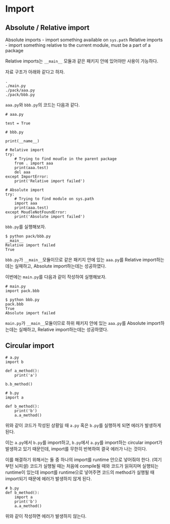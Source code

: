 # Import



## Absolute / Relative import

Absolute imports - import something available on `sys.path`
Relative imports - import something relative to the current module, must be a part of a package

Relative imports는 `__main__` 모듈과 같은 패키지 안에 있어야만 사용이 가능하다.

자료 구조가 아래와 같다고 하자.

```
.
./main.py
./pack/aaa.py
./pack/bbb.py
```

`aaa.py`와 `bbb.py`의 코드는 다음과 같다.

```
# aaa.py

test = True
```

```
# bbb.py

print(__name__)

# Relative import
try:
	# Trying to find moudle in the parent package
	from . import aaa
	print(aaa.test)
	del aaa
except ImportError:
	print('Relative import failed')
	
# Absolute import
try:
	# Trying to find module on sys.path
	import aaa
	print(aaa.test)
except MoudleNotFoundError:
	print('Absolute import failed')
```

`bbb.py`를 실행해보자.

```
$ python pack/bbb.py
__main__
Relative import failed
True
```

`bbb.py`가 `__main__`모듈이므로 같은 패키지 안에 있는 `aaa.py`를 Relative import하는데는 실패하고, Absolute import하는데는 성공하였다.



이번에는 `main.py`를 다음과 같이 작성하여 실행해보자.

```
# main.py
import pack.bbb
```

```
$ python bbb.py
pack.bbb
True
Absolute import failed
```

`main.py`가 `__main__`모듈이므로 하위 패키지 안에 있는 `aaa.py`를 Absolute import하는데는 실패하고, Relative import하는데는 성공하였다.



## Circular import

```
# a.py
import b

def a_method():
	print('a')
	
b.b_method()
```

```
# b.py
import a

def b_method():
	print('b')
	a.a_method()
```

위와 같이 코드가 작성된 상황일 때
`a.py` 혹은 `b.py`를 실행하게 되면
에러가 발생하게 된다.

이는 `a.py`에서 `b.py`를 import하고, `b.py`에서 `a.py`를 import하는 circular import가 발생하고 있기 때문인데, import를 무한히 반복하여 결국 에러가 나는 것이다.

이를 해결하기 위해서는 둘 중 하나의 import를 runtime 안으로 넣어줘야 한다.
(여기부턴 뇌피셜) 코드가 실행될 때는 처음에 compile될 때와 코드가 읽혀지며 실행되는 runtime이 있는데 import를 runtime으로 넣어주면 코드의 method가 실행될 때 import되기 때문에 에러가 발생하지 않게 된다.

```
# b.py
def b_method():
	import a
	print('b')
	a.a_method()
```

위와 같이 작성하면 에러가 발생하지 않는다.